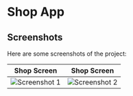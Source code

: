 # Shop App 

## Screenshots

Here are some screenshots of the project:

| Shop Screen | Shop Screen |
|-------------|-----------|
|  ![Screenshot 1](https://github.com/user-attachments/assets/6329a357-a265-4fba-a2cd-deafcdaa46be) | ![Screenshot 2](https://github.com/user-attachments/assets/15d78e11-c1ad-48be-a63c-92f003784e67) 




